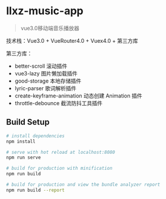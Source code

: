 # llxz-music-app

> vue3.0移动端音乐播放器

技术栈：Vue3.0 + VueRouter4.0 + Vuex4.0 + 第三方库
 
第三方库：
- better-scroll 滚动插件 
- vue3-lazy 图片懒加载插件 
- good-storage 本地存储插件 
- lyric-parser 歌词解析插件 
- create-keyframe-animation 动态创建 Animation 插件 
- throttle-debounce 截流防抖工具插件

## Build Setup

```bash
# install dependencies
npm install

# serve with hot reload at localhost:8080
npm run serve

# build for production with minification
npm run build

# build for production and view the bundle analyzer report
npm run build --report
```
